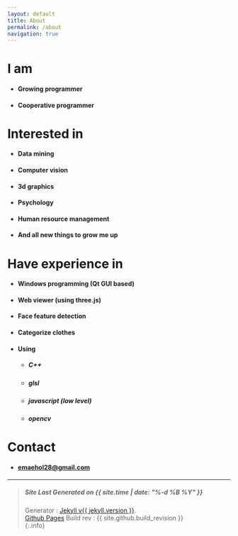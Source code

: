 ```yaml
---
layout: default
title: About
permalink: /about
navigation: true
---
```


# I am
* #### Growing programmer
* #### Cooperative programmer


# Interested in 
* #### Data mining
* #### Computer vision
* #### 3d graphics
* #### Psychology
* #### Human resource management
* #### And all new things to grow me up

# Have experience in
* #### Windows programming (Qt GUI based)
* #### Web viewer (using three.js)
* #### Face feature detection
* #### Categorize clothes
* #### Using
  * ##### C++
  * ##### glsl
  * ##### javascript (low level)
  * ##### opencv

# Contact
* #### emaehol28@gmail.com

----

> ##### Site Last Generated on {{ site.time | date: "%-d %B %Y"  }}
>
> Generator : [Jekyll v{{ jekyll.version }}](http://jekyllrb.com/).<br/>
> [Github Pages](https://pages.github.com/) Build rev : {{ site.github.build_revision }}<br/>
{:.info}